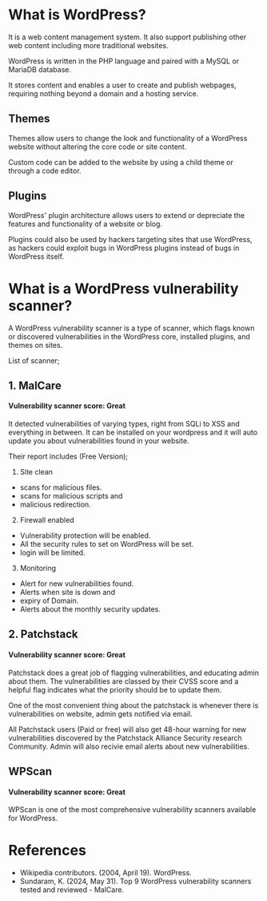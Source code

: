 # What is WordPress?
It is a web content management system. It also support publishing other web content including more traditional websites.

WordPress is written in the PHP language and paired with a MySQL or MariaDB database.

It stores content and enables a user to create and publish webpages, requiring nothing beyond a domain and a hosting service.

## Themes
Themes allow users to change the look and functionality of a WordPress website without altering the core code or site content.

Custom code can be added to the website by using a child theme or through a code editor.

## Plugins
WordPress' plugin architecture allows users to extend or depreciate the features and functionality of a website or blog.

Plugins could also be used by hackers targeting sites that use WordPress, as hackers could exploit bugs in WordPress plugins instead of bugs in WordPress itself.

# What is a WordPress vulnerability scanner?
A WordPress vulnerability scanner is a type of scanner, which flags known or discovered vulnerabilities in the WordPress core, installed plugins, and themes on sites. 

List of scanner;

## 1.  MalCare 

#### Vulnerability scanner score: Great

It detected vulnerabilities of varying types, right from SQLi to XSS and everything in between. It can be installed on your wordpress and it will auto update you about vulnerabilities found in your website.

Their report includes (Free Version);
1. Site clean
-  scans for malicious files.
- scans for malicious scripts and
- malicious redirection.

2. Firewall enabled 
- Vulnerability protection will be enabled. 
- All the security rules to set on WordPress will be set.
- login will be limited.

3. Monitoring
- Alert for new vulnerabilities found.
- Alerts when site is down and
- expiry of Domain.
- Alerts about the monthly security updates.


## 2. Patchstack

#### Vulnerability scanner score: Great

Patchstack does a great job of flagging vulnerabilities, and educating admin about them.  The vulnerabilities are classed by their CVSS score and a helpful flag indicates what the priority should be to update them.

One of the most convenient thing about the patchstack is whenever there is vulnerabilities on website, admin gets notified via email. 

All Patchstack users (Paid or free) will also get 48-hour warning for new vulnerabilities discovered by the Patchstack Alliance Security research Community. Admin will also recivie email alerts about new vulnerabilities. 

## WPScan

#### Vulnerability scanner score: Great

WPScan is one of the most comprehensive vulnerability scanners available for WordPress.



# References
- Wikipedia contributors. (2004, April 19). WordPress. 
- Sundaram, K. (2024, May 31). Top 9 WordPress vulnerability scanners tested and reviewed - MalCare. 